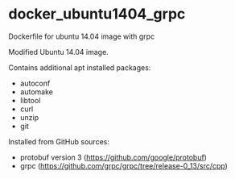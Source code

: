 # docker_ubuntu1404_grpc
Dockerfile for ubuntu 14.04 image with grpc

Modified Ubuntu 14.04 image.

Contains additional apt installed packages:
- autoconf
- automake
- libtool
- curl
- unzip
- git

Installed from GitHub sources:
- protobuf version 3 (https://github.com/google/protobuf)
- grpc (https://github.com/grpc/grpc/tree/release-0_13/src/cpp)

